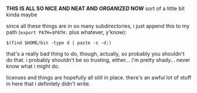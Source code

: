 __THIS IS ALL SO NICE AND NEAT AND *ORGANIZED* NOW__ sort of a little bit kinda
maybe

since all these things are in so many subdirectories, i just append this to my
path (`export PATH=$PATH:` plus whatever, y'know):

```shell
$(find $HOME/bin -type d | paste -s -d:)
```

that's a really bad thing to do, though, actually, so probably you shouldn't do
that.  i probably shouldn't be so trusting, either... i'm pretty shady... never
know what i might do.

licenses and things are hopefully all still in place. there's an awful lot of
stuff in here that i definitely didn't write.
